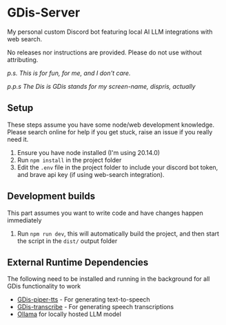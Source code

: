 # GDis-Server

My personal custom Discord bot featuring local AI LLM integrations with web search.

No releases nor instructions are provided. Please do not use without attributing.

_p.s. This is for fun, for me, and I don't care._

_p.p.s The Dis is GDis stands for my screen-name, dispris, actually_

## Setup

These steps assume you have some node/web development knowledge.
Please search online for help if you get stuck, raise an issue if you really need it.

1. Ensure you have node installed (I'm using 20.14.0)
2. Run `npm install` in the project folder
3. Edit the `.env` file in the project folder to include your discord bot token, and brave api key (if using web-search integration).

## Development builds

This part assumes you want to write code and have changes happen immediately

1. Run `npm run dev`, this will automatically build the project, and then start the script in the `dist/` output folder

## External Runtime Dependencies

The following need to be installed and running in the background for all GDis functionality to work
- [GDis-piper-tts](https://github.com/SquirrelsMcGee/GDis-piper-tts) - For generating text-to-speech
- [GDis-transcribe](https://github.com/SquirrelsMcGee/GDis-transcribe) - For generating speech transcriptions
- [Ollama](https://ollama.com/) for locally hosted LLM model
